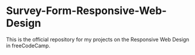 # Survey-Form-Responsive-Web-Design
This is the official repository for my projects on the Responsive Web Design in freeCodeCamp.
